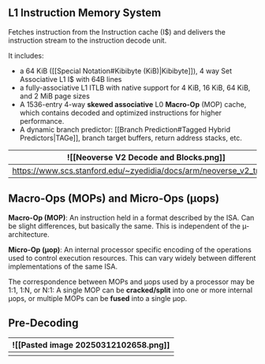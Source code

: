 ## L1 Instruction Memory System

Fetches instruction from the Instruction cache (I$) and delivers the instruction stream to the instruction decode unit. 

It includes:
- a 64 KiB ([[Special Notation#Kibibyte (KiB)|Kibibyte]]), 4 way Set Associative L1 I\$ with 64B lines
- a fully-associative L1 ITLB with native support for 4 KiB, 16 KiB, 64 KiB, and 2 MiB page sizes
- A 1536-entry 4-way **skewed associative** L0 **Macro-Op** (MOP) cache, which contains decoded and optimized instructions for higher performance. 
- A dynamic branch predictor: [[Branch Prediction#Tagged Hybrid Predictors|TAGe]], branch target buffers, return address stacks, etc.

| ![[Neoverse V2 Decode and Blocks.png]]                              |
| ------------------------------------------------------------------- |
| https://www.scs.stanford.edu/~zyedidia/docs/arm/neoverse_v2_trm.pdf |

## Macro-Ops (MOPs) and Micro-Ops (µops)

**Macro-Op (MOP)**: An instruction held in a format described by the ISA. Can be slight differences, but basically the same. This is independent of the µ-architecture.

**Micro-Op (µop)**: An internal processor specific encoding of the operations used to control execution resources. This can vary widely between different implementations of the same ISA.

The correspondence between MOPs and µops used by a processor may be 1:1, 1:N, or N:1: A single MOP can be **cracked/split** into one or more internal µops, or multiple MOPs can be **fused** into a single µop.

## Pre-Decoding


| ![[Pasted image 20250312102658.png]] |
| ------------------------------------ |
|                                      |
